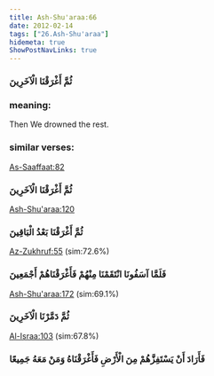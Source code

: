 ```yaml
---
title: Ash-Shu'araa:66
date: 2012-02-14
tags: ["26.Ash-Shu'araa"]
hidemeta: true 
ShowPostNavLinks: true 
---
```

### ثُمَّ أَغْرَقْنَا الْآخَرِينَ
### meaning: 
Then We drowned the rest.
### similar verses: 

[As-Saaffaat:82](/37/82)

### ثُمَّ أَغْرَقْنَا الْآخَرِينَ

[Ash-Shu'araa:120](/26/120)

### ثُمَّ أَغْرَقْنَا بَعْدُ الْبَاقِينَ

[Az-Zukhruf:55](/43/55) (sim:72.6%)

### فَلَمَّا آسَفُونَا انْتَقَمْنَا مِنْهُمْ فَأَغْرَقْنَاهُمْ أَجْمَعِينَ

[Ash-Shu'araa:172](/26/172) (sim:69.1%)

### ثُمَّ دَمَّرْنَا الْآخَرِينَ

[Al-Israa:103](/17/103) (sim:67.8%)

### فَأَرَادَ أَنْ يَسْتَفِزَّهُمْ مِنَ الْأَرْضِ فَأَغْرَقْنَاهُ وَمَنْ مَعَهُ جَمِيعًا
